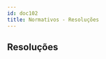 ```yaml
---
id: doc102
title: Normativos - Resoluções
---
```


## Resoluções


<script src="//rss.bloople.net/?url=https%3A%2F%2Fwww.bcb.gov.br%2Fapi%2Ffeed%2Fapp%2Fnormativos%2Fnormativos%3Fano%3D2021&showtitle=false&type=js"></script>

